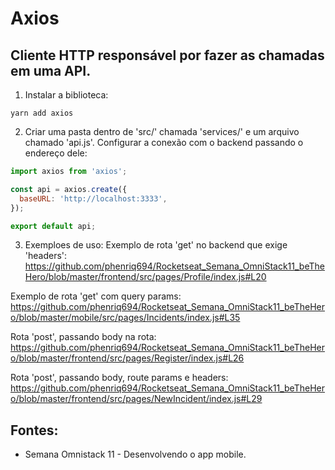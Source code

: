# Axios
## Cliente HTTP responsável por fazer as chamadas em uma API.

1. Instalar a biblioteca:
```
yarn add axios
```

2. Criar uma pasta dentro de 'src/' chamada 'services/' e um arquivo chamado 'api.js'. Configurar a conexão com o backend passando o endereço dele:
```javascript
import axios from 'axios';

const api = axios.create({
  baseURL: 'http://localhost:3333',
});

export default api;
```
3. Exemploes de uso: 
Exemplo de rota 'get' no backend que exige 'headers':
https://github.com/phenriq694/Rocketseat_Semana_OmniStack11_beTheHero/blob/master/frontend/src/pages/Profile/index.js#L20

Exemplo de rota 'get' com query params: 
https://github.com/phenriq694/Rocketseat_Semana_OmniStack11_beTheHero/blob/master/mobile/src/pages/Incidents/index.js#L35

Rota 'post', passando body na rota:
https://github.com/phenriq694/Rocketseat_Semana_OmniStack11_beTheHero/blob/master/frontend/src/pages/Register/index.js#L26

Rota 'post', passando body, route params e headers:
https://github.com/phenriq694/Rocketseat_Semana_OmniStack11_beTheHero/blob/master/frontend/src/pages/NewIncident/index.js#L29

## Fontes:
- Semana Omnistack 11 - Desenvolvendo o app mobile.

